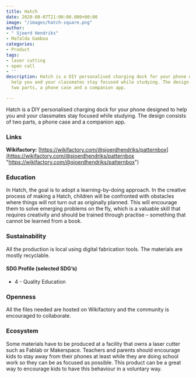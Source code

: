 ```yaml
---
title: Hatch
date: 2020-08-07T21:00:00.000+00:00
image: "/images/hatch-square.png"
author:
- " Sjoerd Hendriks"
- Mafalda Gamboa
categories:
- Product
tags:
- laser cutting
- open call
- ''
description: Hatch is a DIY personalised charging dock for your phone designed to
  help you and your classmates stay focused while studying. The design consists of
  two parts, a phone case and a companion app.

---
```

Hatch is a DIY personalised charging dock for your phone designed to help you and your classmates stay focused while studying. The design consists of two parts, a phone case and a companion app.

### Links

**Wikifactory:** [https://wikifactory.com/@sjoerdhendriks/patternbox](https://wikifactory.com/@sjoerdhendriks/patternbox "https://wikifactory.com/@sjoerdhendriks/patternbox")

### Education

In Hatch, the goal is to adopt a learning-by-doing approach. In the creative process of making a Hatch, children will be confronted with obstacles where things will not turn out as originally planned. This will encourage them to solve emerging problems on the fly, which is a valuable skill that requires creativity and should be trained through practise – something that cannot be learned from a book.

### Sustainability

All the production is local using digital fabrication tools. The materials are mostly recyclable.

#### SDG Profile (selected SDG’s)

* 4 - Quality Education

### Openness

All the files needed are hosted on Wikifactory and the community is encouraged to collaborate.

### Ecosystem

Some materials have to be produced at a facility that owns a laser cutter such as Fablab or Makerspace. Teachers and parents should encourage kids to stay away from their phones at least while they are doing school work so they can be as focused as possible. This product can be a great way to encourage kids to have this behaviour in a voluntary way.